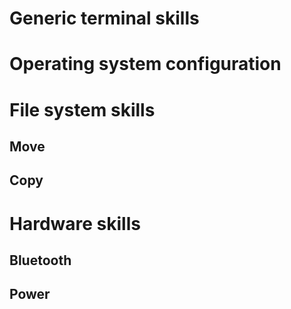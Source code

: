 # Generic terminal skills
# Operating system configuration
# File system skills
## Move
## Copy
# Hardware skills
## Bluetooth
## Power